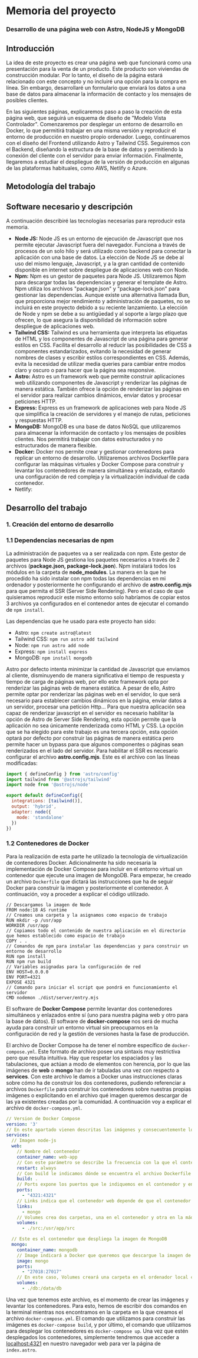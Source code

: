 # Memoria del proyecto

### Desarrollo de una página web con Astro, NodeJS y MongoDB

## Introducción

La idea de este proyecto es crear una página web que funcionará como una presentación para la venta de un producto. Este producto son viviendas de construcción modular. Por lo tanto, el diseño de la página estará relacionado con este concepto y no incluiré una opción para la compra en línea. Sin embargo, desarrollaré un formulario que enviará los datos a una base de datos para almacenar la información de contacto y los mensajes de posibles clientes.

En las siguientes páginas, explicaremos paso a paso la creación de esta página web, que seguirá un esquema de diseño de "Modelo Vista Controlador". Comenzaremos por desplegar un entorno de desarrollo en Docker, lo que permitirá trabajar en una misma versión y reproducir el entorno de producción en nuestro propio ordenador. Luego, continuaremos con el diseño del Frontend utilizando Astro y Tailwind CSS. Seguiremos con el Backend, diseñando la estructura de la base de datos y permitiendo la conexión del cliente con el servidor para enviar información. Finalmente, llegaremos a estudiar el despliegue de la versión de producción en algunas de las plataformas habituales, como AWS, Netlify o Azure.

## Metodología del trabajo

## Software necesario y descripción

A continuación describiré las tecnologías necesarias para reproducir esta memoria.

- **Node JS:** Node JS es un entorno de ejecución de Javascript que nos permite ejecutar Javascript fuera del navegador. Funciona a través de procesos de un solo hilo y será utilizado como backend para conectar la aplicación con una base de datos. La elección de Node JS se debe al uso del mismo lenguaje, Javascript, y a la gran cantidad de contenido disponible en internet sobre despliegue de aplicaciones web con Node.
- **Npm:** Npm es un gestor de paquetes para Node JS. Utilizaremos Npm para descargar todas las dependencias y generar el template de Astro. Npm utiliza los archivos "package.json" y "package-lock.json" para gestionar las dependencias. Aunque existe una alternativa llamada Bun, que proporciona mejor rendimiento y administración de paquetes, no se incluirá en este proyecto debido a su reciente lanzamiento. La elección de Node y npm se debe a su antigüedad y al soporte a largo plazo que ofrecen, lo que asegura la disponibilidad de información sobre despliegue de aplicaciones web.
- **Tailwind CSS:** Tailwind es una herramienta que interpreta las etiquetas de HTML y los componentes de Javascript de una página para generar estilos en CSS. Facilita el desarrollo al reducir las posibilidades de CSS a componentes estandarizados, evitando la necesidad de generar nombres de clases y escribir estilos correspondientes en CSS. Además, evita la necesidad de utilizar media queries para cambiar entre modos claro y oscuro o para hacer que la página sea responsive.
- **Astro:** Astro es un framework web que permite construir aplicaciones web utilizando componentes de Javascript y renderizar las páginas de manera estática. También ofrece la opción de renderizar las páginas en el servidor para realizar cambios dinámicos, enviar datos y procesar peticiones HTTP.
- **Express:** Express es un framework de aplicaciones web para Node JS que simplifica la creación de servidores y el manejo de rutas, peticiones y respuestas HTTP.
- **MongoDB:** MongoDB es una base de datos NoSQL que utilizaremos para almacenar la información de contacto y los mensajes de posibles clientes. Nos permitirá trabajar con datos estructurados y no estructurados de manera flexible.
- **Docker:** Docker nos permite crear y gestionar contenedores para replicar un entorno de desarrollo. Utilizaremos archivos Dockerfile para configurar las máquinas virtuales y Docker Compose para construir y levantar los contenedores de manera simultánea y enlazada, evitando una configuración de red compleja y la virtualización individual de cada contenedor.
- Netlify:

## Desarrollo del trabajo

### 1. Creación del entorno de desarrollo

### 1.1 Dependencias necesarias de npm

La administración de paquetes va a ser realizada con npm. Este gestor de paquetes para Node JS gestiona los paquetes necesarios a través de 2 archivos (**package.json, package-lock.json**). Npm instalará todos los módulos en la carpeta de **node_modules**. La manera en la que he procedido ha sido instalar con npm todas las dependencias en mi ordenador y posteriormente he configurando el archivo de **astro.config.mjs** para que permita el SSR (Server Side Rendering). Pero en el caso de que quisieramos reproducir este mismo entorno solo habríamos de copiar estos 3 archivos ya configurados en el contenedor antes de ejecutar el comando de `npm install`.

Las dependencias que he usado para este proyecto han sido:

- Astro: `npm create astro@latest`
- Tailwind CSS: `npm run astro add tailwind`
- Node: `npm run astro add node`
- Express: `npm install express`
- MongoDB: `npm install mongodb`

Astro por defecto intenta minimizar la cantidad de Javascript que enviamos al cliente, disminuyendo de manera significativa el tiempo de respuesta y tiempo de carga de páginas web, por ello este framework opta por renderizar las páginas web de manera estática. A pesar de ello, Astro permite optar por renderizar las páginas web en el servidor, lo que será necesario para establecer cambios dinámicos en la página, enviar datos a un servidor, procesar una petición Http... Para que nuestra aplicación sea capaz de renderizar javascript en el servidor es necesario habilitar la opción de Astro de Server Side Rendering, esta opción permite que la aplicación no sea únicamente renderizada como HTML y CSS. La opción que se ha elegido para este trabajo es una tercera opción, esta opción optará por defecto por construir las páginas de manera estática pero permite hacer un bypass para que algunos componentes o páginas sean renderizados en el lado del servidor. Para habilitar el SSR es necesario configurar el archivo **astro.config.mjs**. Este es el archivo con las líneas modificadas:

```jsx
import { defineConfig } from 'astro/config'
import tailwind from '@astrojs/tailwind'
import node from '@astrojs/node'

export default defineConfig({
  integrations: [tailwind()],
  output: 'hybrid',
  adapter: node({
    mode: 'standalone'
  })
})
```

### 1.2 Contenedores de Docker

Para la realización de esta parte he utilizado la tecnología de virtualización de contenedores Docker. Adicionalmente ha sido necesaria la implementación de Docker Compose para incluir en el entorno virtual un contenedor que ejecute una imagen de MongoDB. Para empezar, he creado un archivo `Dockerfile` que dictará las instrucciones que ha de seguir Docker para construir la imagen y posteriormente el contenedor. A continuación, voy a proceder a explicar el código utilizado.

```
// Descargamos la imagen de Node
FROM node:18 AS runtime
// Creamos una carpeta y la asignamos como espacio de trabajo
RUN mkdir -p /usr/app
WORKDIR /usr/app
// Copiamos todo el contenido de nuestra aplicación en el directorio que hemos establecido como espacio de trabajo
COPY . .
// Comandos de npm para instalar las dependencias y para construir un entorno de desarrollo
RUN npm install
RUN npm run build
// Variables asignadas para la configuración de red
ENV HOST=0.0.0.0
ENV PORT=4321
EXPOSE 4321
// Comando para iniciar el script que pondrá en funcionamiento el servidor
CMD nodemon ./dist/server/entry.mjs

```

El software de **Docker Compose** permite levantar dos contenedores simultáneos y enlazados entre sí (uno para nuestra página web y otro para la base de datos). El software de **docker-compose** nos será de mucha ayuda para construir un entorno virtual sin preocuparnos en la configuración de red y la gestión de versiones hasta la fase de producción.

El archivo de Docker Compose ha de tener el nombre específico de `docker-compose.yml`. Este formato de archivo posee una sintaxis muy restrictiva pero que resulta intuitiva. Hay que respetar los espaciados y las tabulaciones, que actúan a modo de elementos con herencia, por lo que las imágenes de **web** o **mongo** han de ir tabuladas una vez con respecto a **services**. Con este archivo le damos a Docker unas instrucciones claras sobre cómo ha de construir los dos contenedores, pudiendo referenciar a archivos `Dockerfile` para construir los contenedores sobre nuestras propias imágenes o explicitando en el archivo qué imagen queremos descargar de las ya existentes creadas por la comunidad. A continuación voy a explicar el archivo de `docker-compose.yml`.

```yaml
// Version de Docker Compose
version: '3'
// En este apartado vienen descritas las imágenes y consecuentemente los contenedores que vamos a desplegar
services:
  // Imagen node-js
  web:
    // Nombre del contenedor
    container_name: web-app
    // Con este parámetro se describe la frecuencia con la que el contenedor se reinicia
    restart: always
    // Con build le indicamos dónde se encuentra el archivo Dockerfile para construir esta imagen
    build: .
    // Ports expone los puertos que le indiquemos en el contenedor y en el host del contenedor
    ports:
      - "4321:4321"
    // Links indica que el contenedor web depende de que el contenedor mongo funcione
    links:
      - mongo
    // Volumes crea dos carpetas, una en el contenedor y otra en la máquina local. Estas carpetas están enlazadas y se actualizan cada vez que cambiamos el contenido.
    volumes:
      - ./src:/usr/app/src

  // Este es el contenedor que despliega la imagen de MongoDB
  mongo:
    container_name: mongodb
    // Image indicará a Docker que queremos que descargue la imagen de sus repositorios
    image: mongo
    ports:
      - "27018:27017"
    // En este caso, Volumes creará una carpeta en el ordenador local con todos los archivos de MongoDB, lo que nos permitiría realizar una copia de seguridad de manera sencilla
    volumes:
      - ./db:/data/db

```

Una vez que tenemos este archivo, es el momento de crear las imágenes y levantar los contenedores. Para esto, hemos de escribir dos comandos en la terminal mientras nos encontramos en la carpeta en la que creamos el archivo `docker-compose.yml`. El comando que utilizamos para construir las imágenes es `docker-compose build`, y por último, el comando que utilizamos para desplegar los contenedores es `docker-compose up`. Una vez que estén desplegados los contenedores, simplemente tendremos que acceder a [localhost:4321](http://localhost:4321/) en nuestro navegador web para ver la página de `index.astro`.

###
